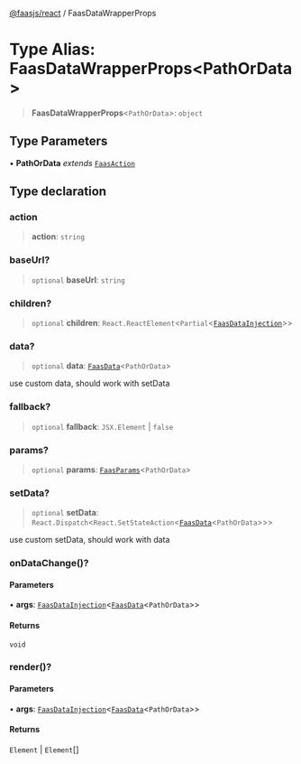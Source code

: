 [@faasjs/react](../README.md) / FaasDataWrapperProps

# Type Alias: FaasDataWrapperProps\<PathOrData\>

> **FaasDataWrapperProps**\<`PathOrData`\>: `object`

## Type Parameters

• **PathOrData** *extends* [`FaasAction`](FaasAction.md)

## Type declaration

### action

> **action**: `string`

### baseUrl?

> `optional` **baseUrl**: `string`

### children?

> `optional` **children**: `React.ReactElement`\<`Partial`\<[`FaasDataInjection`](FaasDataInjection.md)\>\>

### data?

> `optional` **data**: [`FaasData`](FaasData.md)\<`PathOrData`\>

use custom data, should work with setData

### fallback?

> `optional` **fallback**: `JSX.Element` \| `false`

### params?

> `optional` **params**: [`FaasParams`](FaasParams.md)\<`PathOrData`\>

### setData?

> `optional` **setData**: `React.Dispatch`\<`React.SetStateAction`\<[`FaasData`](FaasData.md)\<`PathOrData`\>\>\>

use custom setData, should work with data

### onDataChange()?

#### Parameters

• **args**: [`FaasDataInjection`](FaasDataInjection.md)\<[`FaasData`](FaasData.md)\<`PathOrData`\>\>

#### Returns

`void`

### render()?

#### Parameters

• **args**: [`FaasDataInjection`](FaasDataInjection.md)\<[`FaasData`](FaasData.md)\<`PathOrData`\>\>

#### Returns

`Element` \| `Element`[]

